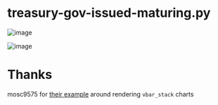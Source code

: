 
# treasury-gov-issued-maturing.py

![image](https://github.com/dharmatech/treasury-gov-auction-data.py/assets/20816/9398b257-45d8-4d4c-979f-2233bad1d19f)

![image](https://github.com/dharmatech/treasury-gov-auction-data.py/assets/20816/77dab62a-13d1-4a02-a532-45a6b1002c73)

# Thanks

mosc9575 for [their example](https://stackoverflow.com/a/78317986/268581) around rendering `vbar_stack` charts 
